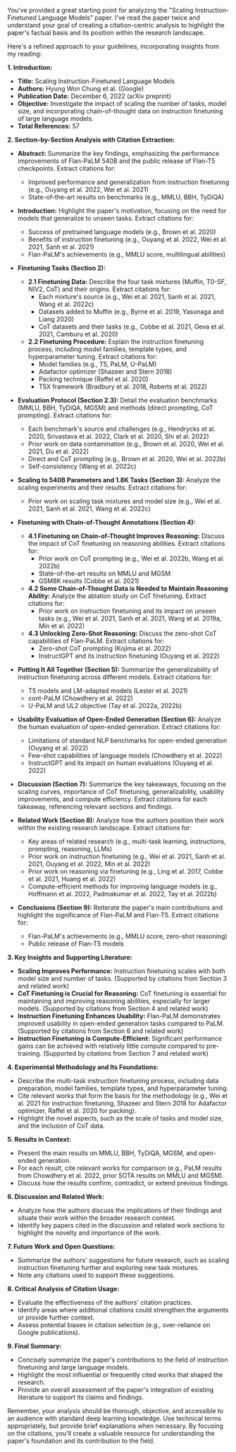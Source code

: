 You've provided a great starting point for analyzing the "Scaling Instruction-Finetuned Language Models" paper. I've read the paper twice and understand your goal of creating a citation-centric analysis to highlight the paper's factual basis and its position within the research landscape. 

Here's a refined approach to your guidelines, incorporating insights from my reading:

**1. Introduction:**
   - **Title:** Scaling Instruction-Finetuned Language Models
   - **Authors:** Hyung Won Chung et al. (Google)
   - **Publication Date:** December 6, 2022 (arXiv preprint)
   - **Objective:** Investigate the impact of scaling the number of tasks, model size, and incorporating chain-of-thought data on instruction finetuning of large language models.
   - **Total References:** 57

**2. Section-by-Section Analysis with Citation Extraction:**

   - **Abstract:** Summarize the key findings, emphasizing the performance improvements of Flan-PaLM 540B and the public release of Flan-T5 checkpoints. Extract citations for:
     - Improved performance and generalization from instruction finetuning (e.g., Ouyang et al. 2022, Wei et al. 2021)
     - State-of-the-art results on benchmarks (e.g., MMLU, BBH, TyDiQA)

   - **Introduction:**  Highlight the paper's motivation, focusing on the need for models that generalize to unseen tasks. Extract citations for:
     - Success of pretrained language models (e.g., Brown et al. 2020)
     - Benefits of instruction finetuning (e.g., Ouyang et al. 2022, Wei et al. 2021, Sanh et al. 2021)
     - Flan-PaLM's achievements (e.g., MMLU score, multilingual abilities)

   - **Finetuning Tasks (Section 2):**
     - **2.1 Finetuning Data:**  Describe the four task mixtures (Muffin, T0-SF, NIV2, CoT) and their origins. Extract citations for:
       - Each mixture's source (e.g., Wei et al. 2021, Sanh et al. 2021, Wang et al. 2022c)
       - Datasets added to Muffin (e.g., Byrne et al. 2019, Yasunaga and Liang 2020)
       - CoT datasets and their tasks (e.g., Cobbe et al. 2021, Geva et al. 2021, Camburu et al. 2020)
     - **2.2 Finetuning Procedure:** Explain the instruction finetuning process, including model families, template types, and hyperparameter tuning. Extract citations for:
       - Model families (e.g., T5, PaLM, U-PaLM)
       - Adafactor optimizer (Shazeer and Stern 2018)
       - Packing technique (Raffel et al. 2020)
       - T5X framework (Bradbury et al. 2018, Roberts et al. 2022)

   - **Evaluation Protocol (Section 2.3):** Detail the evaluation benchmarks (MMLU, BBH, TyDiQA, MGSM) and methods (direct prompting, CoT prompting). Extract citations for:
     - Each benchmark's source and challenges (e.g., Hendrycks et al. 2020, Srivastava et al. 2022, Clark et al. 2020, Shi et al. 2022)
     - Prior work on data contamination (e.g., Brown et al. 2020, Wei et al. 2021, Du et al. 2022)
     - Direct and CoT prompting (e.g., Brown et al. 2020, Wei et al. 2022b)
     - Self-consistency (Wang et al. 2022c)

   - **Scaling to 540B Parameters and 1.8K Tasks (Section 3):** Analyze the scaling experiments and their results. Extract citations for:
     - Prior work on scaling task mixtures and model size (e.g., Wei et al. 2021, Sanh et al. 2021, Wang et al. 2022c)

   - **Finetuning with Chain-of-Thought Annotations (Section 4):**
     - **4.1 Finetuning on Chain-of-Thought Improves Reasoning:** Discuss the impact of CoT finetuning on reasoning abilities. Extract citations for:
       - Prior work on CoT prompting (e.g., Wei et al. 2022b, Wang et al. 2022b)
       - State-of-the-art results on MMLU and MGSM
       - GSM8K results (Cobbe et al. 2021)
     - **4.2 Some Chain-of-Thought Data is Needed to Maintain Reasoning Ability:** Analyze the ablation study on CoT finetuning. Extract citations for:
       - Prior work on instruction finetuning and its impact on unseen tasks (e.g., Wei et al. 2021, Sanh et al. 2021, Wang et al. 2019a, Min et al. 2022)
     - **4.3 Unlocking Zero-Shot Reasoning:** Discuss the zero-shot CoT capabilities of Flan-PaLM. Extract citations for:
       - Zero-shot CoT prompting (Kojima et al. 2022)
       - InstructGPT and its instruction finetuning (Ouyang et al. 2022)

   - **Putting It All Together (Section 5):** Summarize the generalizability of instruction finetuning across different models. Extract citations for:
     - T5 models and LM-adapted models (Lester et al. 2021)
     - cont-PaLM (Chowdhery et al. 2022)
     - U-PaLM and UL2 objective (Tay et al. 2022a, 2022b)

   - **Usability Evaluation of Open-Ended Generation (Section 6):** Analyze the human evaluation of open-ended generation. Extract citations for:
     - Limitations of standard NLP benchmarks for open-ended generation (Ouyang et al. 2022)
     - Few-shot capabilities of language models (Chowdhery et al. 2022)
     - InstructGPT and its impact on human evaluations (Ouyang et al. 2022)

   - **Discussion (Section 7):** Summarize the key takeaways, focusing on the scaling curves, importance of CoT finetuning, generalizability, usability improvements, and compute efficiency. Extract citations for each takeaway, referencing relevant sections and findings.

   - **Related Work (Section 8):** Analyze how the authors position their work within the existing research landscape. Extract citations for:
     - Key areas of related research (e.g., multi-task learning, instructions, prompting, reasoning, LLMs)
     - Prior work on instruction finetuning (e.g., Wei et al. 2021, Sanh et al. 2021, Ouyang et al. 2022, Min et al. 2022)
     - Prior work on reasoning via finetuning (e.g., Ling et al. 2017, Cobbe et al. 2021, Huang et al. 2022)
     - Compute-efficient methods for improving language models (e.g., Hoffmann et al. 2022, Padmakumar et al. 2022, Tay et al. 2022b)

   - **Conclusions (Section 9):** Reiterate the paper's main contributions and highlight the significance of Flan-PaLM and Flan-T5. Extract citations for:
     - Flan-PaLM's achievements (e.g., MMLU score, zero-shot reasoning)
     - Public release of Flan-T5 models

**3. Key Insights and Supporting Literature:**
   - **Scaling Improves Performance:** Instruction finetuning scales with both model size and number of tasks. (Supported by citations from Section 3 and related work)
   - **CoT Finetuning is Crucial for Reasoning:**  CoT finetuning is essential for maintaining and improving reasoning abilities, especially for larger models. (Supported by citations from Section 4 and related work)
   - **Instruction Finetuning Enhances Usability:** Flan-PaLM demonstrates improved usability in open-ended generation tasks compared to PaLM. (Supported by citations from Section 6 and related work)
   - **Instruction Finetuning is Compute-Efficient:**  Significant performance gains can be achieved with relatively little compute compared to pre-training. (Supported by citations from Section 7 and related work)

**4. Experimental Methodology and Its Foundations:**
   - Describe the multi-task instruction finetuning process, including data preparation, model families, template types, and hyperparameter tuning.
   - Cite relevant works that form the basis for the methodology (e.g., Wei et al. 2021 for instruction finetuning, Shazeer and Stern 2018 for Adafactor optimizer, Raffel et al. 2020 for packing).
   - Highlight the novel aspects, such as the scale of tasks and model size, and the inclusion of CoT data.

**5. Results in Context:**
   - Present the main results on MMLU, BBH, TyDiQA, MGSM, and open-ended generation.
   - For each result, cite relevant works for comparison (e.g., PaLM results from Chowdhery et al. 2022, prior SOTA results on MMLU and MGSM).
   - Discuss how the results confirm, contradict, or extend previous findings.

**6. Discussion and Related Work:**
   - Analyze how the authors discuss the implications of their findings and situate their work within the broader research context.
   - Identify key papers cited in the discussion and related work sections to highlight the novelty and importance of the work.

**7. Future Work and Open Questions:**
   - Summarize the authors' suggestions for future research, such as scaling instruction finetuning further and exploring new task mixtures.
   - Note any citations used to support these suggestions.

**8. Critical Analysis of Citation Usage:**
   - Evaluate the effectiveness of the authors' citation practices.
   - Identify areas where additional citations could strengthen the arguments or provide further context.
   - Assess potential biases in citation selection (e.g., over-reliance on Google publications).

**9. Final Summary:**
   - Concisely summarize the paper's contributions to the field of instruction finetuning and large language models.
   - Highlight the most influential or frequently cited works that shaped the research.
   - Provide an overall assessment of the paper's integration of existing literature to support its claims and findings.

Remember, your analysis should be thorough, objective, and accessible to an audience with standard deep learning knowledge. Use technical terms appropriately, but provide brief explanations when necessary. By focusing on the citations, you'll create a valuable resource for understanding the paper's foundation and its contribution to the field. 
